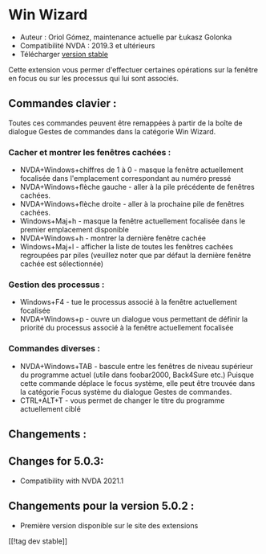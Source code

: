 # Win Wizard #

* Auteur : Oriol Gómez, maintenance actuelle par Łukasz Golonka
* Compatibilité NVDA : 2019.3 et ultérieurs
* Télécharger [version stable][1]

Cette extension vous permer d'effectuer certaines opérations sur la fenêtre
en focus ou sur les processus qui lui sont associés.

## Commandes clavier :
Toutes ces commandes peuvent être remappées à partir de la boîte de dialogue
Gestes de commandes dans la catégorie Win Wizard.
### Cacher et montrer les fenêtres cachées :
* NVDA+Windows+chiffres de 1 à 0 - masque la fenêtre actuellement focalisée
  dans l'emplacement correspondant au numéro pressé
* NVDA+Windows+flèche gauche - aller à la pile précédente de fenêtres
  cachées.
* NVDA+Windows+flèche droite - aller à la prochaine pile de fenêtres
  cachées.
* Windows+Maj+h - masque la fenêtre actuellement focalisée dans le premier
  emplacement disponible
* NVDA+Windows+h - montrer la dernière fenêtre cachée
* Windows+Maj+l - afficher la liste de toutes les fenêtres cachées
  regroupées par piles (veuillez noter que par défaut la dernière fenêtre
  cachée est sélectionnée)

### Gestion des processus :
* Windows+F4 - tue le processus associé à la fenêtre actuellement focalisée
* NVDA+Windows+p - ouvre un dialogue vous permettant de définir la priorité
  du processus associé à la fenêtre actuellement focalisée

### Commandes diverses :
* NVDA+Windows+TAB - bascule entre les fenêtres de niveau supérieur du
  programme actuel (utile dans foobar2000, Back4Sure etc.) Puisque cette
  commande déplace le focus système, elle peut être trouvée dans la
  catégorie Focus système du dialogue Gestes de commandes.
* CTRL+ALT+T - vous permet de changer le titre du programme actuellement
  ciblé

## Changements :

## Changes for 5.0.3:

* Compatibility with NVDA 2021.1

## Changements pour la version 5.0.2 :

- Première version disponible sur le site des extensions

[[!tag dev stable]]

[1]: https://addons.nvda-project.org/files/get.php?file=winwizard
